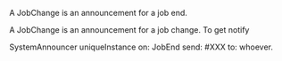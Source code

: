 A JobChange is an announcement for a job end.

A JobChange is an announcement for a job change. To get notify

SystemAnnouncer uniqueInstance 
	on: JobEnd send: #XXX to: whoever.
